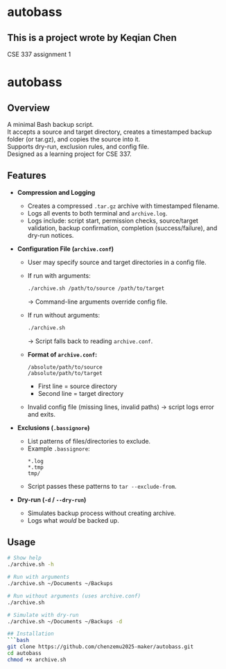 # autobass
## This is a project wrote by Keqian Chen
CSE 337 assignment 1
# autobass

## Overview
A minimal Bash backup script.  
It accepts a source and target directory, creates a timestamped backup folder (or tar.gz), and copies the source into it.  
Supports dry-run, exclusion rules, and config file.  
Designed as a learning project for CSE 337.

## Features
- **Compression and Logging**  
  - Creates a compressed `.tar.gz` archive with timestamped filename.  
  - Logs all events to both terminal and `archive.log`.  
  - Logs include: script start, permission checks, source/target validation, backup confirmation, completion (success/failure), and dry-run notices.  

- **Configuration File (`archive.conf`)**  
  - User may specify source and target directories in a config file.  
  - If run with arguments:  
    ```bash
    ./archive.sh /path/to/source /path/to/target
    ```  
    → Command-line arguments override config file.  
  - If run without arguments:  
    ```bash
    ./archive.sh
    ```  
    → Script falls back to reading `archive.conf`.  

  - **Format of `archive.conf`:**  
    ```
    /absolute/path/to/source
    /absolute/path/to/target
    ```
    - First line = source directory  
    - Second line = target directory  

  - Invalid config file (missing lines, invalid paths) → script logs error and exits.

- **Exclusions (`.bassignore`)**  
  - List patterns of files/directories to exclude.  
  - Example `.bassignore`:  
    ```
    *.log
    *.tmp
    tmp/
    ```
  - Script passes these patterns to `tar --exclude-from`.

- **Dry-run (`-d` / `--dry-run`)**  
  - Simulates backup process without creating archive.  
  - Logs what *would* be backed up.  

## Usage
```bash
# Show help
./archive.sh -h

# Run with arguments
./archive.sh ~/Documents ~/Backups

# Run without arguments (uses archive.conf)
./archive.sh

# Simulate with dry-run
./archive.sh ~/Documents ~/Backups -d

## Installation
```bash
git clone https://github.com/chenzemu2025-maker/autobass.git
cd autobass
chmod +x archive.sh
